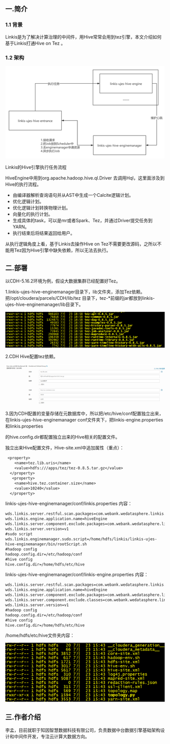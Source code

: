 ## 一.简介

### 1.1 背景

Linkis是为了解决计算治理的中间件，用Hive常常会用到tez引擎，本文介绍如何基于Linkis打通Hive on Tez 。

### 1.2 架构

![图片](docs/zh_CN/images/tez/hive_tez.png)

Linkis的Hive引擎执行任务流程

HiveEngine中用到org.apache.hadoop.hive.ql.Driver 去调用Hql，这里面涉及到Hive的执行流程。

* 由编译器解析查询语句并从AST中生成一个Calcite逻辑计划。
* 优化逻辑计划。
* 优化逻辑计划转换物理计划。
* 向量化的执行计划。
* 生成具体的task，可以是mr或者Spark、Tez，并通过Driver提交任务到YARN。
* 执行结束后将结果返回给用户。

从执行逻辑角度上看，基于Linkis去操作Hive on Tez不需要更改源码，之所以不能用Tez因为Hive引擎中缺失依赖，所以无法去执行。

## 二.部署

以CDH-5.16.2环境为例，假设大数据集群已经配置好Tez。

1.linkis-ujes-hive-enginemanager目录下，lib文件夹，添加Tez依赖。把/opt/cloudera/parcels/CDH/lib/tez 目录下，tez-*前缀的jar都放到linkis-ujes-hive-enginemanager/lib目录下。

![图片](docs/zh_CN/images/tez/hive_tez2.png)

2.CDH Hive配置tez依赖。

![图片](docs/zh_CN/images/tez/hive_tez3.png)

3.因为CDH配置的变量存储在元数据库中，所以把/etc/hive/conf配置独立出来，在linkis-ujes-hive-enginemanager conf文件夹下，把linkis-engine.properties和linkis.properties

的hive.config.dir都配置独立出来的Hive相关的配置文件。

独立出来Hive配置文件，Hive-site.xml中追加属性（重点）：

```plain
 <property>
    <name>tez.lib.uris</name>
    <value>hdfs:///apps/tez/tez-0.8.5.tar.gz</value>
  </property>
   <property>
    <name>hive.tez.container.size</name>
    <value>10240</value>
  </property>
```
linkis-ujes-hive-enginemanager/conf/linkis.properties 内容：

```plain
wds.linkis.server.restful.scan.packages=com.webank.wedatasphere.linkis.entrance.restful
wds.linkis.engine.application.name=hiveEngine
wds.linkis.server.component.exclude.packages=com.webank.wedatasphere.linkis.engine.,com.webank.wedatasphere.linkis.udf.
wds.linkis.server.version=v1
#sudo script
wds.linkis.enginemanager.sudo.script=/home/hdfs/linkis/linkis-ujes-hive-enginemanager/bin/rootScript.sh
#hadoop config
hadoop.config.dir=/etc/hadoop/conf
#hive config
hive.config.dir=/home/hdfs/etc/hive
```
linkis-ujes-hive-enginemanager/conf/linkis-engine.properties 内容：

```plain
wds.linkis.server.restful.scan.packages=com.webank.wedatasphere.linkis.engine.restful
wds.linkis.engine.application.name=hiveEngine
wds.linkis.server.component.exclude.packages=com.webank.wedatasphere.linkis.enginemanager.,com.webank.wedatasphere.linkis.udf.
wds.linkis.server.component.exclude.classes=com.webank.wedatasphere.linkis.resourcemanager.service.annotation.RMAnnotationParser
wds.linkis.server.version=v1
#hadoop config
hadoop.config.dir=/etc/hadoop/conf
#hive config
hive.config.dir=/home/hdfs/etc/hive
```
/home/hdfs/etc/hive文件夹内容：

![图片](docs/zh_CN/images/tez/hive_tez4.png)

## 三.作者介绍

李孟，目前就职于知因智慧数据科技有限公司，负责数据中台数据引擎基础架构设计和中间件开发，专注云计算大数据方向。

